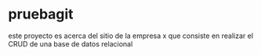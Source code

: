 # pruebagit
este proyecto es acerca del sitio de la empresa x que consiste
en realizar el CRUD de una base de datos relacional 

